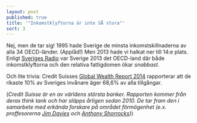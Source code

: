 ```yaml
---
layout: post
published: true
title: '"Inkomstklyftorna är inte SÅ stora"'
sort: 3
---
```


Nej, men de tar sig! 
1995 hade Sverige de minsta inkomstskillnaderna av alla 34 OECD-länder. (Applåd!) Men 2013 hade vi halkat ner till 14:e plats. Enligt [Sveriges Radio](http://sverigesradio.se/sida/artikel.aspx?programid=83&artikel=5535253) var Sverige 2013 det OECD-land där både inkomstklyftorna och den relativa fattigdomen ökar _snabbast_.

Och lite trivia: Credit Suisses [Global Wealth Report 2014](https://publications.credit-suisse.com/tasks/render/file/?fileID=60931FDE-A2D2-F568-B041B58C5EA591A4) rapporterar att de rikaste 10% av Sveriges invånare äger 68,6% av alla tillgångar.

(_Credit Suisse är en av världens största banker. Rapporten kommer från deras think tank och har släpps årligen sedan 2010. De tar fram den i samarbete med erkända forskare på området förmögenhet (e.x. proffesorerna [Jim Davies](http://economics.uwo.ca/people/faculty/davies.html) och  [Anthony Shorrocks](https://www.wider.unu.edu/expert/anthony-shorrocks))_)
